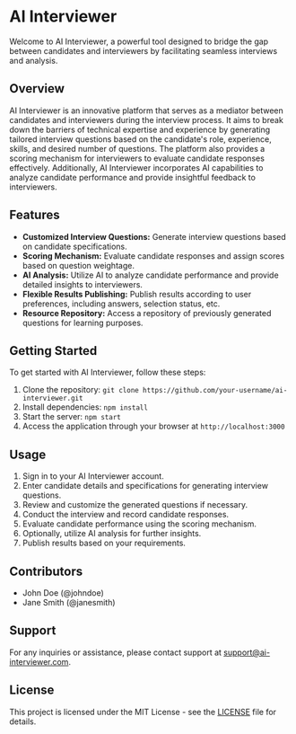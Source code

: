 # AI Interviewer

Welcome to AI Interviewer, a powerful tool designed to bridge the gap between candidates and interviewers by facilitating seamless interviews and analysis.

## Overview

AI Interviewer is an innovative platform that serves as a mediator between candidates and interviewers during the interview process. It aims to break down the barriers of technical expertise and experience by generating tailored interview questions based on the candidate's role, experience, skills, and desired number of questions. The platform also provides a scoring mechanism for interviewers to evaluate candidate responses effectively. Additionally, AI Interviewer incorporates AI capabilities to analyze candidate performance and provide insightful feedback to interviewers.

## Features

- **Customized Interview Questions:** Generate interview questions based on candidate specifications.
- **Scoring Mechanism:** Evaluate candidate responses and assign scores based on question weightage.
- **AI Analysis:** Utilize AI to analyze candidate performance and provide detailed insights to interviewers.
- **Flexible Results Publishing:** Publish results according to user preferences, including answers, selection status, etc.
- **Resource Repository:** Access a repository of previously generated questions for learning purposes.

## Getting Started

To get started with AI Interviewer, follow these steps:

1. Clone the repository: `git clone https://github.com/your-username/ai-interviewer.git`
2. Install dependencies: `npm install`
3. Start the server: `npm start`
4. Access the application through your browser at `http://localhost:3000`

## Usage

1. Sign in to your AI Interviewer account.
2. Enter candidate details and specifications for generating interview questions.
3. Review and customize the generated questions if necessary.
4. Conduct the interview and record candidate responses.
5. Evaluate candidate performance using the scoring mechanism.
6. Optionally, utilize AI analysis for further insights.
7. Publish results based on your requirements.

## Contributors

- John Doe (@johndoe)
- Jane Smith (@janesmith)

## Support

For any inquiries or assistance, please contact support at support@ai-interviewer.com.

## License

This project is licensed under the MIT License - see the [LICENSE](LICENSE) file for details.
